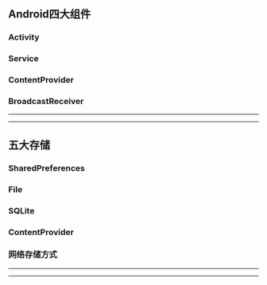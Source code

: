 

## Android四大组件

### Activity

### Service

### ContentProvider

### BroadcastReceiver

-------

-------

## 五大存储

### SharedPreferences

### File

### SQLite

### ContentProvider

### 网络存储方式


-------

-------

## 
